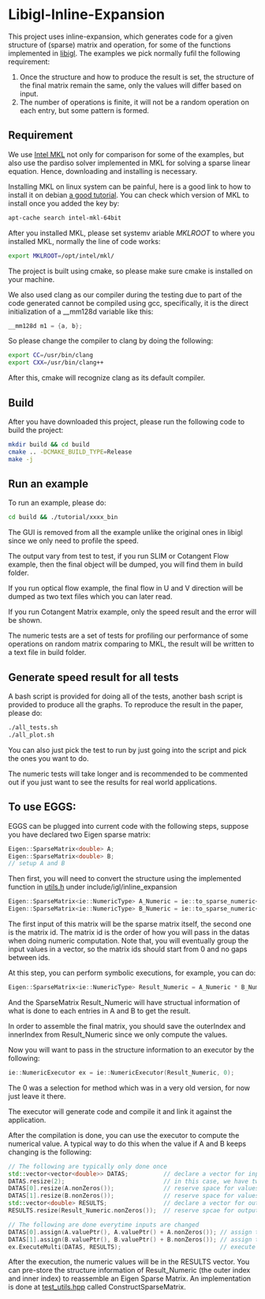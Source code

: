 # Libigl-Inline-Expansion

This project uses inline-expansion, which generates code for a given structure of (sparse) matrix and operation, for some of the functions implemented in [libigl](https://libigl.github.io/). The examples we pick normally fufil the following requirement:

1. Once the structure and how to produce the result is set, the structure of the final matrix remain the same, only the values will differ based on input.
2. The number of operations is finite, it will not be a random operation on each entry, but some pattern is formed.

## Requirement

We use [Intel MKL](https://software.intel.com/en-us/mkl) not only for comparison for some of the examples, but also use the pardiso solver implemented in MKL for solving a sparse linear equation. Hence, downloading and installing is necessary. 

Installing MKL on linux system can be painful, here is a good link to how to install it on debian [a good tutorial](https://github.com/eddelbuettel/mkl4deb). You can check which version of MKL to install once you added the key by:

```bash
apt-cache search intel-mkl-64bit
```

After you installed MKL, please set systemv ariable <em>MKLROOT</em> to where you installed MKL, normally the line of code works:

```bash
export MKLROOT=/opt/intel/mkl/
```

The project is built using cmake, so please make sure cmake is installed on your machine.

We also used clang as our compiler during the testing due to part of the code generated cannot be compiled using gcc, specifically, it is the direct initialization of a __mm128d variable like this:

```c++
__mm128d m1 = {a, b};
```

So please change the compiler to clang by doing the following:

```bash
export CC=/usr/bin/clang
export CXX=/usr/bin/clang++
```

After this, cmake will recognize clang as its default compiler.

## Build

After you have downloaded this project, please run the following code to build the project:

```bash
mkdir build && cd build
cmake .. -DCMAKE_BUILD_TYPE=Release
make -j
```

## Run an example

To run an example, please do:

```bash
cd build && ./tutorial/xxxx_bin
```

The GUI is removed from all the example unlike the original ones in libigl since we only need to profile the speed.

The output vary from test to test, if you run SLIM or Cotangent Flow example, then the final object will be dumped, you will find them in build folder.

If you run optical flow example, the final flow in U and V direction will be dumped as two text files which you can later read.

If you run Cotangent Matrix example, only the speed result and the error will be shown.

The numeric tests are a set of tests for profiling our performance of some operations on random matrix comparing to MKL, the result will be written to a text file in build folder.

## Generate speed result for all tests

A bash script is provided for doing all of the tests, another bash script is provided to produce all the graphs. To reproduce the result in the paper, please do:

```bash
./all_tests.sh
./all_plot.sh
```

You can also just pick the test to run by just going into the script and pick the ones you want to do.

The numeric tests will take longer and is recommended to be commented out if you just want to see the results for real world applications.

## To use EGGS:

EGGS can be plugged into current code with the following steps, suppose you have declared two Eigen sparse matrix:

```c++
Eigen::SparseMatrix<double> A;
Eigen::SparseMatrix<double> B;
// setup A and B
```

Then first, you will need to convert the structure using the implemented function in [utils.h](https://github.com/txstc55/EGGS/blob/master/include/igl/inline_expansion/utils.hpp) under include/igl/inline_expansion

```c++
Eigen::SparseMatrix<ie::NumericType> A_Numeric = ie::to_sparse_numeric<double, Eigen::ColMajor>(A, 0);
Eigen::SparseMatrix<ie::NumericType> B_Numeric = ie::to_sparse_numeric<double, Eigen::ColMajor>(B, 1);
```

The first input of this matrix will be the sparse matrix itself, the second one is the matrix id. The matrix id is the order of how you will pass in the datas when doing numeric computation. Note that, you will eventually group the input values in a vector, so the matrix ids should start from 0 and no gaps between ids.

At this step, you can perform symbolic executions, for example, you can do:

```c++
Eigen::SparseMatrix<ie::NumericType> Result_Numeric = A_Numeric * B_Numeric;
```

And the SparseMatrix Result_Numeric will have structual information of what is done to each entries in A and B to get the result. 

In order to assemble the final matrix, you should save the outerIndex and innerIndex from Result_Numeric since we only compute the values.

Now you will want to pass in the structure information to an executor by the following:

```c++
ie::NumericExecutor ex = ie::NumericExecutor(Result_Numeric, 0);
```

The 0 was a selection for method which was in a very old version, for now just leave it there.

The executor will generate code and compile it and link it against the application. 

After the compilation is done, you can use the executor to compute the numerical value. A typical way to do this when the value if A and B keeps changing is the following:

```c++
// The following are typically only done once
std::vector<vector<double>> DATAS;          // declare a vector for input data
DATAS.resize(2);                            // in this case, we have two input datas
DATAS[0].resize(A.nonZeros());              // reserve space for values of A
DATAS[1].resize(B.nonZeros());              // reserve space for values of B
std::vector<double> RESULTS;                // declare a vector for output
RESULTS.resize(Result_Numeric.nonZeros());  // reserve spcae for outputs

// The following are done everytime inputs are changed
DATAS[0].assign(A.valuePtr(), A.valuePtr() + A.nonZeros()); // assign the values of A
DATAS[1].assign(B.valuePtr(), B.valuePtr() + B.nonZeros()); // assign the values of B
ex.ExecuteMulti(DATAS, RESULTS);                            // execute the multi threaded version
```

After the execution, the numeric values will be in the RESULTS vector. You can pre-store the structure information of Result_Numeric (the outer index and inner index) to reassemble an Eigen Sparse Matrix. An implementation is done at [test_utils.hpp](https://github.com/txstc55/EGGS/blob/master/tutorial/803_Numeric/test_utils.hpp) called ConstructSparseMatrix.
